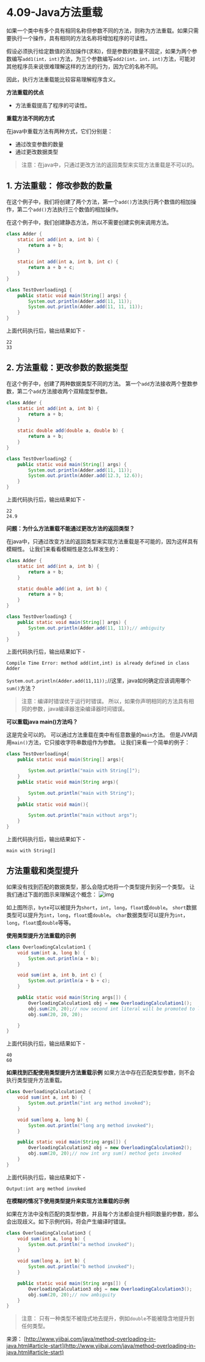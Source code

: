 # 4.09-Java方法重载

如果一个类中有多个具有相同名称但参数不同的方法，则称为方法重载。如果只需要执行一个操作，具有相同的方法名称将增加程序的可读性。

假设必须执行给定数值的添加操作(求和)，但是参数的数量不固定，如果为两个参数编写`add1(int，int)`方法，为三个参数编写`add2(int，int，int)`方法，可能对其他程序员来说很难理解这样的方法的行为，因为它的名称不同。

因此，执行方法重载能比较容易理解程序含义。

**方法重载的优点**

- 方法重载提高了程序的可读性。

**重载方法不同的方式**

在java中重载方法有两种方式，它们分别是：

- 通过改变参数的数量
- 通过更改数据类型

> 注意：在java中，只通过更改方法的返回类型来实现方法重载是不可以的。

## 1. 方法重载： 修改参数的数量

在这个例子中，我们将创建了两个方法，第一个`add()`方法执行两个数值的相加操作，第二个`add()`方法执行三个数值的相加操作。

在这个例子中，我们创建静态方法，所以不需要创建实例来调用方法。

```java
class Adder {
    static int add(int a, int b) {
        return a + b;
    }

    static int add(int a, int b, int c) {
        return a + b + c;
    }
}

class TestOverloading1 {
    public static void main(String[] args) {
        System.out.println(Adder.add(11, 11));
        System.out.println(Adder.add(11, 11, 11));
    }
}

```

上面代码执行后，输出结果如下 -

```
22
33

```

## 2. 方法重载：更改参数的数据类型

在这个例子中，创建了两种数据类型不同的方法。 第一个`add`方法接收两个整数参数，第二个`add`方法接收两个双精度型参数。

```java
class Adder {
    static int add(int a, int b) {
        return a + b;
    }

    static double add(double a, double b) {
        return a + b;
    }
}

class TestOverloading2 {
    public static void main(String[] args) {
        System.out.println(Adder.add(11, 11));
        System.out.println(Adder.add(12.3, 12.6));
    }
}

```

上面代码执行后，输出结果如下 -

```
22
24.9

```

**问题：为什么方法重载不能通过更改方法的返回类型？**

在java中，只通过改变方法的返回类型来实现方法重载是不可能的，因为这样具有模糊性。 让我们来看看模糊性是怎么样发生的：

```java
class Adder {
    static int add(int a, int b) {
        return a + b;
    }

    static double add(int a, int b) {
        return a + b;
    }
}

class TestOverloading3 {
    public static void main(String[] args) {
        System.out.println(Adder.add(11, 11));// ambiguity
    }
}

```

上面代码执行后，输出结果如下 -

```
Compile Time Error: method add(int,int) is already defined in class Adder

```

`System.out.println(Adder.add(11,11));`//这里，java如何确定应该调用哪个`sum()`方法？

> 注意：编译时错误优于运行时错误。 所以，如果你声明相同的方法具有相同的参数，java编译器渲染编译器时间错误。

**可以重载java main()方法吗？**

这是完全可以的。 可以通过方法重载在类中有任意数量的`main`方法。 但是JVM调用`main()`方法，它只接收字符串数组作为参数。 让我们来看一个简单的例子：

```java
class TestOverloading4{  
    public static void main(String[] args){

        System.out.println("main with String[]");
    }  
    public static void main(String args){

        System.out.println("main with String");
    }  
    public static void main(){

        System.out.println("main without args");
    }  
}

```

上面代码执行后，输出结果如下 -

```
main with String[]

```

## 方法重载和类型提升

如果没有找到匹配的数据类型，那么会隐式地将一个类型提升到另一个类型。 让我们通过下面的图示来理解这个概念：
![img](images/289110316_15512.jpg)

如上图所示，`byte`可以被提升为`short`，`int`，`long`，`float`或`double`。 `short`数据类型可以提升为`int`，`long`，`float`或`double`。 `char`数据类型可以提升为`int`，`long`，`float`或`double`等等。

**使用类型提升方法重载的示例**

```java
class OverloadingCalculation1 {
    void sum(int a, long b) {
        System.out.println(a + b);
    }

    void sum(int a, int b, int c) {
        System.out.println(a + b + c);
    }

    public static void main(String args[]) {
        OverloadingCalculation1 obj = new OverloadingCalculation1();
        obj.sum(20, 20);// now second int literal will be promoted to long
        obj.sum(20, 20, 20);

    }
}

```

上面代码执行后，输出结果如下 -

```
40
60

```

**如果找到匹配使用类型提升方法重载示例**
如果方法中存在匹配类型参数，则不会执行类型提升方法重载。

```java
class OverloadingCalculation2 {
    void sum(int a, int b) {
        System.out.println("int arg method invoked");
    }

    void sum(long a, long b) {
        System.out.println("long arg method invoked");
    }

    public static void main(String args[]) {
        OverloadingCalculation2 obj = new OverloadingCalculation2();
        obj.sum(20, 20);// now int arg sum() method gets invoked
    }
}

```

上面代码执行后，输出结果如下 -

```
Output:int arg method invoked

```

**在模糊的情况下使用类型提升来实现方法重载的示例**

如果在方法中没有匹配的类型参数，并且每个方法都会提升相同数量的参数，那么会出现歧义。如下示例代码，将会产生编译时错误。

```java
class OverloadingCalculation3 {
    void sum(int a, long b) {
        System.out.println("a method invoked");
    }

    void sum(long a, int b) {
        System.out.println("b method invoked");
    }

    public static void main(String args[]) {
        OverloadingCalculation3 obj = new OverloadingCalculation3();
        obj.sum(20, 20);// now ambiguity
    }
}

```

> 注意： 只有一种类型不被隐式地去提升，例如`double`不能被隐含地提升到任何类型。

来源： [http://www.yiibai.com/java/method-overloading-in-java.html#article-start](http://www.yiibai.com/java/method-overloading-in-java.html#article-start)